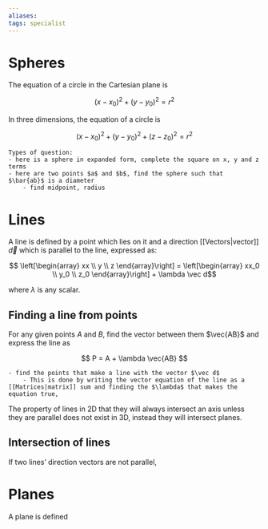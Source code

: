 ```yaml
---
aliases: 
tags: specialist
---
```

# Spheres

The equation of a circle in the Cartesian plane is

$$ (x-x_0)^2 + (y-y_0)^2 = r^2 $$

In three dimensions, the equation of a circle is

$$ (x-x_0)^2 + (y-y_0)^2 + (z-z_0)^2 = r^2 $$

```ad-question
Types of question:
- here is a sphere in expanded form, complete the square on x, y and z terms
- here are two points $a$ and $b$, find the sphere such that $\bar{ab}$ is a diameter
	- find midpoint, radius
```

# Lines

A line is defined by a point which lies on it and a direction [[Vectors|vector]] $\vec d$ which is parallel to the line, expressed as:

$$ \left[\begin{array} xx \\ y \\ z \end{array}\right] = \left[\begin{array} xx_0 \\ y_0 \\ z_0 \end{array}\right] + \lambda \vec d$$

where $\lambda$ is any scalar.

## Finding a line from points

For any given points $A$ and $B$, find the vector between them $\vec{AB}$ and express the line as

$$ P = A + \lambda \vec{AB} $$
```ad-question
- find the points that make a line with the vector $\vec d$
	- This is done by writing the vector equation of the line as a [[Matrices|matrix]] sum and finding the $\lambda$ that makes the equation true, 
```

The property of lines in 2D that they will always intersect an axis unless they are parallel does not exist in 3D, instead they will intersect planes.

## Intersection of lines
If two lines’ direction vectors are not parallel, 

# Planes

A plane is defined 